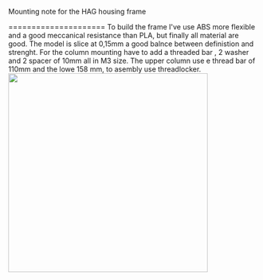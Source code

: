 Mounting note for the HAG housing frame

===================== 
To build the frame I've use ABS more flexible and a good meccanical resistance than PLA, but finally all material are good. 
The model is slice at 0,15mm a good balnce between definistion and strenght.
For the column mounting have to add a threaded bar , 2 washer  and 2 spacer of 10mm all in M3 size. The upper column use e thread bar of 110mm and the lowe 158 mm, to asembly use threadlocker.
<img src="https://github.com/raspibo/HotAirGun/blob/master/Pict/ColumnMoun.jpg" width="400">
